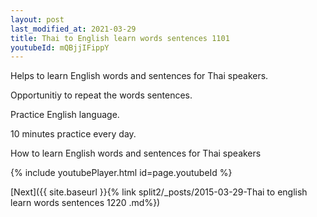 ```yaml
---
layout: post
last_modified_at: 2021-03-29
title: Thai to English learn words sentences 1101 
youtubeId: mQBjjIFippY
---
```

 
 
Helps to learn English words and sentences for Thai speakers.

Opportunitiy to repeat the words sentences. 

Practice English language. 
 
10 minutes practice every day. 
 
How to learn English words and sentences for Thai speakers 
 
{% include youtubePlayer.html id=page.youtubeId %}
 
 
[Next]({{ site.baseurl }}{% link  split2/_posts/2015-03-29-Thai to english learn words sentences 1220 .md%})
 
